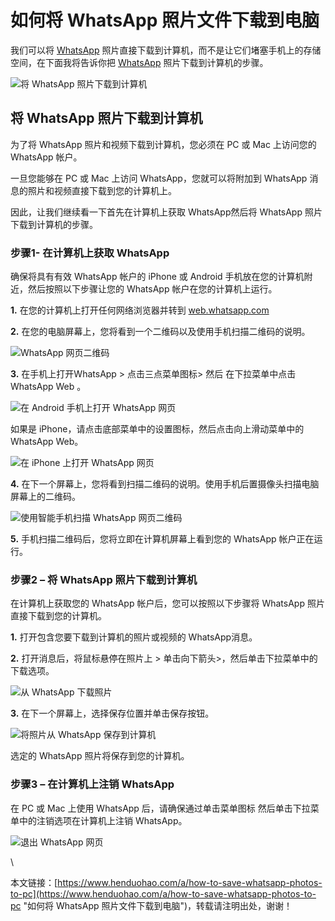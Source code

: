 # 如何将 WhatsApp 照片文件下载到电脑
我们可以将 [WhatsApp](https://www.henduohao.com/tag/whatsapp "WhatsApp Messenger（简称WhatsApp）是一款用于智能手机之间通讯的应用程序，支持iPhone手机和Android手机。可免费从发送手机短信转为使用WhatsApp程序，以发送和接收信息、图片、音频文件和视频信息。") 照片直接下载到计算机，而不是让它们堵塞手机上的存储空间，在下面我将告诉你把 [WhatsApp](https://www.henduohao.com/tag/whatsapp "WhatsApp Messenger（简称WhatsApp）是一款用于智能手机之间通讯的应用程序，支持iPhone手机和Android手机。可免费从发送手机短信转为使用WhatsApp程序，以发送和接收信息、图片、音频文件和视频信息。") 照片下载到计算机的步骤。

![将 WhatsApp 照片下载到计算机](https://p3-juejin.byteimg.com/tos-cn-i-k3u1fbpfcp/4de0725fdfea4248b3dc98e736f389b1~tplv-k3u1fbpfcp-zoom-1.image)

## 将 WhatsApp 照片下载到计算机

为了将 WhatsApp 照片和视频下载到计算机，您必须在 PC 或 Mac 上访问您的 WhatsApp 帐户。

一旦您能够在 PC 或 Mac 上访问 WhatsApp，您就可以将附加到 WhatsApp 消息的照片和视频直接下载到您的计算机上。

因此，让我们继续看一下首先在计算机上获取 WhatsApp然后将 WhatsApp 照片下载到计算机的步骤。

### 步骤1- 在计算机上获取 WhatsApp

确保将具有有效 WhatsApp 帐户的 iPhone 或 Android 手机放在您的计算机附近，然后按照以下步骤让您的 WhatsApp 帐户在您的计算机上运行。

**1.** 在您的计算机上打开任何网络浏览器并转到 [web.whatsapp.com](http://web.whatsapp.com/)

**2.** 在您的电脑屏幕上，您将看到一个二维码以及使用手机扫描二维码的说明。

![WhatsApp 网页二维码](https://p3-juejin.byteimg.com/tos-cn-i-k3u1fbpfcp/e308cff672d64b73bc31576bad3561c2~tplv-k3u1fbpfcp-zoom-1.image)

**3.** 在手机上打开WhatsApp > 点击三点菜单图标> 然后 在下拉菜单中点击WhatsApp Web 。

![在 Android 手机上打开 WhatsApp 网页](https://p3-juejin.byteimg.com/tos-cn-i-k3u1fbpfcp/328e7dcce3f44aafb7771a2f975da55a~tplv-k3u1fbpfcp-zoom-1.image)

如果是 iPhone，请点击底部菜单中的设置图标，然后点击向上滑动菜单中的WhatsApp Web。

![在 iPhone 上打开 WhatsApp 网页](https://p3-juejin.byteimg.com/tos-cn-i-k3u1fbpfcp/6c5fea7a004b4b01a68fa11a1ffd97b8~tplv-k3u1fbpfcp-zoom-1.image)

**4.** 在下一个屏幕上，您将看到扫描二维码的说明。使用手机后置摄像头扫描电脑屏幕上的二维码。

![使用智能手机扫描 WhatsApp 网页二维码](https://p3-juejin.byteimg.com/tos-cn-i-k3u1fbpfcp/a1b94ab1bbed47b3ab596ee98329fc85~tplv-k3u1fbpfcp-zoom-1.image)

**5.** 手机扫描二维码后，您将立即在计算机屏幕上看到您的 WhatsApp 帐户正在运行。

### 步骤2 – 将 WhatsApp 照片下载到计算机

在计算机上获取您的 WhatsApp 帐户后，您可以按照以下步骤将 WhatsApp 照片直接下载到您的计算机。

**1.** 打开包含您要下载到计算机的照片或视频的 WhatsApp消息。

**2.** 打开消息后，将鼠标悬停在照片上 > 单击向下箭头>，然后单击下拉菜单中的下载选项。

![从 WhatsApp 下载照片](https://p3-juejin.byteimg.com/tos-cn-i-k3u1fbpfcp/4ee4ddf7ee8149bb953470fd925ef518~tplv-k3u1fbpfcp-zoom-1.image)

**3.** 在下一个屏幕上，选择保存位置并单击保存按钮。

![将照片从 WhatsApp 保存到计算机](https://p3-juejin.byteimg.com/tos-cn-i-k3u1fbpfcp/ca9b435b87fc41ec9a3fde89fc61d448~tplv-k3u1fbpfcp-zoom-1.image)

选定的 WhatsApp 照片将保存到您的计算机。

### 步骤3 – 在计算机上注销 WhatsApp

在 PC 或 Mac 上使用 WhatsApp 后，请确保通过单击菜单图标 然后单击下拉菜单中的注销选项在计算机上注销 WhatsApp。

![退出 WhatsApp 网页](https://p3-juejin.byteimg.com/tos-cn-i-k3u1fbpfcp/87899124313d46de97c2f7973b439bed~tplv-k3u1fbpfcp-zoom-1.image)

\


本文链接：[https://www.henduohao.com/a/how-to-save-whatsapp-photos-to-pc](https://www.henduohao.com/a/how-to-save-whatsapp-photos-to-pc "如何将 WhatsApp 照片文件下载到电脑")，转载请注明出处，谢谢！